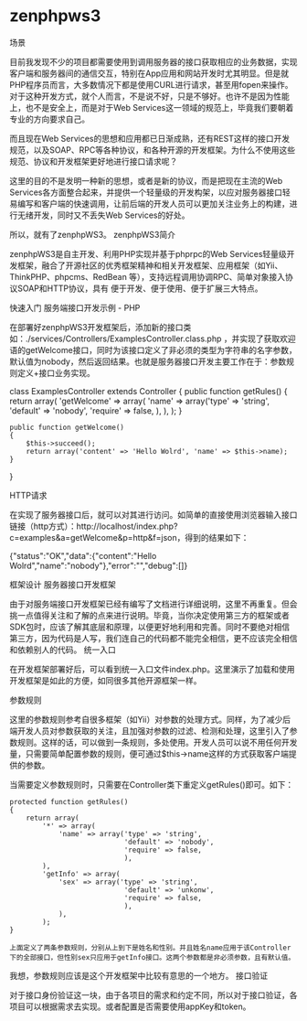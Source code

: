zenphpws3
=========

场景

目前我发现不少的项目都需要使用到调用服务器的接口获取相应的业务数据，实现客户端和服务器间的通信交互，特别在App应用和网站开发时尤其明显。但是就PHP程序员而言，大多数情况下都是使用CURL进行请求，甚至用fopen来操作。对于这种开发方式，就个人而言，不是说不好，只是不够好。也许不是因为性能上，也不是安全上，而是对于Web Services这一领域的规范上，毕竟我们要朝着专业的方向要求自己。

而且现在Web Services的思想和应用都已日渐成熟，还有REST这样的接口开发规范，以及SOAP、RPC等各种协议，和各种开源的开发框架。为什么不使用这些规范、协议和开发框架更好地进行接口请求呢？

这里的目的不是发明一种新的思想，或者是新的协议，而是把现在主流的Web Services各方面整合起来，并提供一个轻量级的开发构架，以应对服务器接口轻易编写和客户端的快速调用，让前后端的开发人员可以更加关注业务上的构建，进行无绪开发，同时又不丢失Web Services的好处。

所以，就有了zenphpWS3。
zenphpWS3简介

zenphpWS3是自主开发、利用PHP实现并基于phprpc的Web Services轻量级开发框架，融合了开源社区的优秀框架精神和相关开发框架、应用框架（如Yii、ThinkPHP、phpcms、RedBean 等），支持远程调用协调RPC、简单对象接入协议SOAP和HTTP协议，具有 便于开发、便于使用、便于扩展三大特点。

快速入门
服务端接口开发示例 - PHP

在部署好zenphpWS3开发框架后，添加新的接口类如：./services/Controllers/ExamplesController.class.php ，并实现了获取欢迎语的getWelcome接口，同时为该接口定义了非必须的类型为字符串的名字参数，默认值为nobody，然后返回结果。也就是服务器接口开发主要工作在于：参数规则定义+接口业务实现。

class ExamplesController extends Controller
{
    public function getRules()
    {
        return array(
            'getWelcome' => array(
                'name' => array('type' => 'string',
                'default' => 'nobody',
                'require' => false,
                ),
            ),
        );
    }

    public function getWelcome()
    {
        $this->succeed();
        return array('content' => 'Hello Wolrd', 'name' => $this->name);
    }
}

HTTP请求

在实现了服务器接口后，就可以对其进行访问。如简单的直接使用浏览器输入接口链接（http方式）：http://localhost/index.php?c=examples&a=getWelcome&p=http&f=json，得到的结果如下：

{"status":"OK","data":{"content":"Hello Wolrd","name":"nobody"},"error":"","debug":[]}


框架设计
服务器接口开发框架

由于对服务端接口开发框架已经有编写了文档进行详细说明，这里不再重复。但会挑一点值得关注和了解的点来进行说明。毕竟，当你决定使用第三方的框架或者SDK包时，应该了解其底层和原理，以便更好地利用和完善。同时不要绝对相信第三方，因为代码是人写，我们连自己的代码都不能完全相信，更不应该完全相信和依赖别人的代码。
统一入口

在开发框架部署好后，可以看到统一入口文件index.php。这里演示了加载和使用开发框架是如此的方便，如同很多其他开源框架一样。

<?php 
// 加载框架公共入口类文件 
require(dirname(__FILE__).'/ZenWebService.class.php'); 

//实例化一个Web Server应用实例 
ZenWebService::run(); 
?>

参数规则

这里的参数规则参考自很多框架（如Yii）对参数的处理方式。同样，为了减少后端开发人员对参数获取的关注，且加强对参数的过滤、检测和处理，这里引入了参数规则。这样的话，可以做到一条规则，多处使用。开发人员可以说不用任何开发量，只需要简单配置参数的规则，便可通过$this->name这样的方式获取客户端提供的参数。

当需要定义参数规则时，只需要在Controller类下重定义getRules()即可。如下：

    protected function getRules()
    {
        return array(
            '*' => array(
                'name' => array('type' => 'string',
                                'default' => 'nobody',
                                'require' => false,
                                ),
            ),
            'getInfo' => array(
                'sex' => array('type' => 'string',
                                'default' => 'unkonw',
                                'require' => false,
                                ),
                ),
            );
    }
    
    上面定义了两条参数规则，分别从上到下是姓名和性别。并且姓名name应用于该Controller下的全部接口，但性别sex只应用于getInfo接口。这两个参数都是非必须参数，且有默认值。

我想，参数规则应该是这个开发框架中比较有意思的一个地方。
接口验证

对于接口身份验证这一块，由于各项目的需求和约定不同，所以对于接口验证，各项目可以根据需求去实现。或者配置是否需要使用appKey和token。
